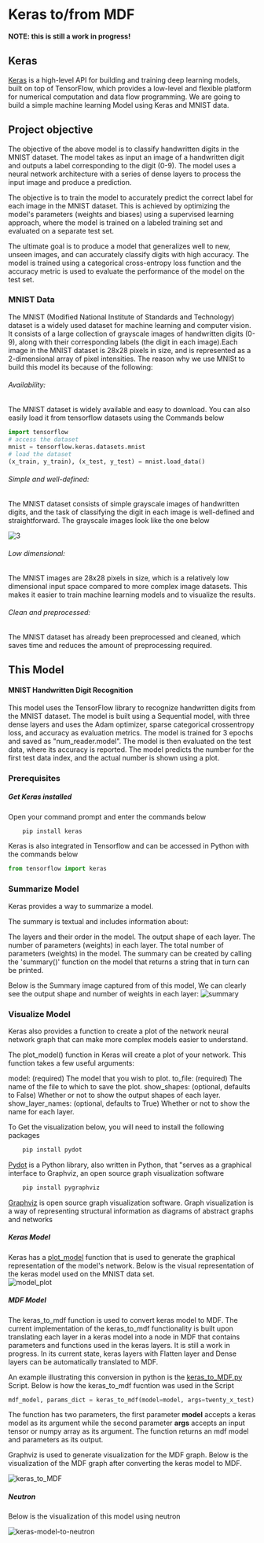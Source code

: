 # Keras to/from MDF 

**NOTE: this is still a work in progress!**

## Keras

[Keras](https://keras.io/) is a high-level API for building and training deep learning models, built on top of TensorFlow, which provides a low-level and flexible platform for numerical computation and data flow programming. We are going to build a simple machine learning Model using Keras and MNIST data.

## Project objective
The objective of the above model is to classify handwritten digits in the MNIST dataset.
The model takes as input an image of a handwritten digit and outputs a label corresponding to the digit (0-9). The model uses a neural network architecture with a series of dense layers to process the input image and produce a prediction.

The objective is to train the model to accurately predict the correct label for each image in the MNIST dataset. This is achieved by optimizing the model's parameters (weights and biases) using a supervised learning approach, where the model is trained on a labeled training set and evaluated on a separate test set.

The ultimate goal is to produce a model that generalizes well to new, unseen images, and can accurately classify digits with high accuracy. The model is trained using a categorical cross-entropy loss function and the accuracy metric is used to evaluate the performance of the model on the test set.

### MNIST Data
The MNIST (Modified National Institute of Standards and Technology) dataset is a widely used dataset for machine learning and computer vision. It consists of a large collection of grayscale images of handwritten digits (0-9), along with their corresponding labels (the digit in each image).Each image in the MNIST dataset is 28x28 pixels in size, and is represented as a 2-dimensional array of pixel intensities. The reason why we use MNISt to build this model its because of the following:

###### Availability:
The MNIST dataset is widely available and easy to download. You can also easily load it from tensorflow datasets using the Commands below
```Python
import tensorflow
# access the dataset
mnist = tensorflow.keras.datasets.mnist
# load the dataset
(x_train, y_train), (x_test, y_test) = mnist.load_data()
```
###### Simple and well-defined:
The MNIST dataset consists of simple grayscale images of handwritten digits, and the task of classifying the digit in each image is well-defined and straightforward.
The grayscale images look like the one below

![3](3.png)

######  Low dimensional:
The MNIST images are 28x28 pixels in size, which is a relatively low dimensional input space compared to more complex image datasets. This makes it easier to train machine learning models and to visualize the results.

######  Clean and preprocessed:
The MNIST dataset has already been preprocessed and cleaned, which saves time and reduces the amount of preprocessing required.

## This Model
#### MNIST Handwritten Digit Recognition

This model uses the TensorFlow library to recognize handwritten digits from the MNIST dataset. The model is built using a Sequential model, with three dense layers and uses the Adam optimizer, sparse categorical crossentropy loss, and accuracy as evaluation metrics. The model is trained for 3 epochs and saved as "num_reader.model". The model is then evaluated on the test data, where its accuracy is reported. The model predicts the number for the first test data index, and the actual number is shown using a plot.

### Prerequisites

##### Get Keras installed
Open your command prompt and enter the commands below
```Python
    pip install keras
```
Keras is also integrated in Tensorflow and can be accessed in Python with the commands below
```Python
from tensorflow import keras
```

### Summarize Model
Keras provides a way to summarize a model.

The summary is textual and includes information about:

The layers and their order in the model.
The output shape of each layer.
The number of parameters (weights) in each layer.
The total number of parameters (weights) in the model.
The summary can be created by calling the 'summary()' function on the model that returns a string that in turn can be printed.

Below is the Summary image captured from of this model, We can clearly see the output shape and number of weights in each layer:
![summary](summary.png)


### Visualize Model
Keras also provides a function to create a plot of the network neural network graph that can make more complex models easier to understand.

The plot_model() function in Keras will create a plot of your network. This function takes a few useful arguments:

model: (required) The model that you wish to plot.
to_file: (required) The name of the file to which to save the plot.
show_shapes: (optional, defaults to False) Whether or not to show the output shapes of each layer.
show_layer_names: (optional, defaults to True) Whether or not to show the name for each layer.

To Get the visualization below, you will need to install the following packages
```Python
    pip install pydot
```
[Pydot](https://pypi.org/project/pydot/) is a Python library, also written in Python, that "serves as a graphical interface to Graphviz, an open source graph visualization software

```Python
    pip install pygraphviz
```
[Graphviz](https://graphviz.org/) is open source graph visualization software. Graph visualization is a way of representing structural information as diagrams of abstract graphs and networks

##### Keras Model
Keras has a [plot_model](https://keras.io/api/utils/model_plotting_utils/) function that is used to generate the graphical representation of the model's network. Below is the visual representation of the keras model used on the MNIST data set.
<br>
![model_plot](model_plot.png)
<br>

##### MDF Model
The keras_to_mdf function is used to convert keras model to MDF. The current implementation of the keras_to_mdf functionality is built upon translating each layer in a keras model into a node in MDF that contains parameters and functions used in the keras layers. It is still a work in progress. In its current state, keras layers with Flatten layer and Dense layers can be automatically translated to MDF.

An example illustrating this conversion in python is the [keras_to_MDF.py](keras_to_MDF.py) Script.
Below is how the keras_to_mdf fucntion was used in the Script
```Python
mdf_model, params_dict = keras_to_mdf(model=model, args=twenty_x_test)
```

The function has two parameters, the first parameter **model** accepts a keras model as its argument while the second parameter **args** accepts an input tensor or numpy array as its argument. The function returns an mdf model and parameters as its output.

Graphviz is used to generate visualization for the MDF graph. Below is the visualization of the MDF graph after converting the keras model to MDF.

![keras_to_MDF](keras_to_MDF.png)

##### Neutron
Below is the visualization of this model using neutron

![keras-model-to-neutron](layers_netron.png)
